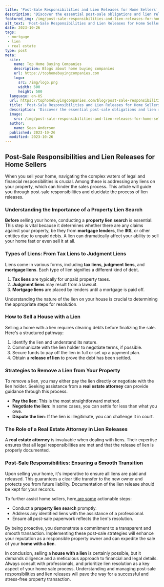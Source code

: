 ```yaml
---
title: 'Post-Sale Responsibilities and Lien Releases for Home Sellers'
description: 'Discover the essential post-sale obligations and lien releases for home sellers. Get answers to your curious questions and ensure a smooth transaction process.'
featured_img: /img/post-sale-responsibilities-and-lien-releases-for-home-sellers.webp
alt_text: 'Post-Sale Responsibilities and Lien Releases for Home Sellers'
date: 2023-10-26
tags:
 - mortgage
 - lien
 - real estate
type: post
meta:
  site:
    name: Top Home Buying Companies
    description: Blogs about home buying companies
    url: https://tophomebuyingcompanies.com
    logo:
      src: /img/logo.png
      width: 500
      height: 500
  language: en-US
  url: https://tophomebuyingcompanies.com/blog/post-sale-responsibilities-and-lien-releases-for-home-sellers
  title: 'Post-Sale Responsibilities and Lien Releases for Home Sellers'
  description: 'Discover the essential post-sale obligations and lien releases for home sellers. Get answers to your curious questions and ensure a smooth transaction process.'
  image:
    src: /img/post-sale-responsibilities-and-lien-releases-for-home-sellers.webp
  author:
    name: Sean Anderson
  published: 2023-10-26
  modified: 2023-10-26
---
```



## Post-Sale Responsibilities and Lien Releases for Home Sellers

When you sell your home, navigating the complex waters of legal and financial responsibilities is crucial. Among these is addressing any liens on your property, which can hinder the sales process. This article will guide you through post-sale responsibilities and elucidate the process of lien releases.

### Understanding the Importance of a Property Lien Search

**Before** selling your home, conducting a **property lien search** is essential. This step is vital because it determines whether there are any claims against your property, be they from **mortgage lenders**, the **IRS**, or other entities due to unpaid debts. A lien can dramatically affect your ability to sell your home fast or even sell it at all.

### Types of Liens: From Tax Liens to Judgment Liens

Liens come in various forms, including **tax liens**, **judgment liens**, and **mortgage liens**. Each type of lien signifies a different kind of debt. 

1. **Tax liens** are typically for unpaid property taxes.
2. **Judgment liens** may result from a lawsuit.
3. **Mortgage liens** are placed by lenders until a mortgage is paid off.

Understanding the nature of the lien on your house is crucial to determining the appropriate steps for resolution.

### How to Sell a House with a Lien

Selling a home with a lien requires clearing debts before finalizing the sale. Here's a structured pathway:

1. Identify the lien and understand its nature.
2. Communicate with the lien holder to negotiate terms, if possible.
3. Secure funds to pay off the lien in full or set up a payment plan.
4. Obtain a **release of lien** to prove the debt has been settled.

### Strategies to Remove a Lien from Your Property

To remove a lien, you may either pay the lien directly or negotiate with the lien holder. Seeking assistance from a **real estate attorney** can provide guidance through this process.
  - **Pay the lien**: This is the most straightforward method.
  - **Negotiate the lien**: In some cases, you can settle for less than what you owe.
  - **Dispute the lien**: If the lien is illegitimate, you can challenge it in court.

### The Role of a Real Estate Attorney in Lien Releases

A **real estate attorney** is invaluable when dealing with liens. Their expertise ensures that all legal responsibilities are met and that the release of lien is properly documented.

### Post-Sale Responsibilities: Ensuring a Smooth Transition

Upon selling your home, it's imperative to ensure all liens are paid and released. This guarantees a clear title transfer to the new owner and protects you from future liability. Documentation of the lien release should be kept for your records.

To further assist home sellers, here[  are   some](https://tophomebuyingcompanies.com/blog/avoiding-common-pitfalls-when-selling-a-house-with-a-lien) actionable steps:
  - Conduct a **property lien search** promptly.
  - Address any identified liens with the assistance of a professional.
  - Ensure all post-sale paperwork reflects the lien's resolution.

By being proactive, you demonstrate a commitment to a transparent and smooth transaction. Implementing these post-sale strategies will enhance your reputation as a responsible property owner and can expedite the sale of your **home with a lien**.

In conclusion, selling a **house with a lien** is certainly possible, but it demands diligence and a meticulous approach to financial and legal details. Always consult with professionals, and prioritize lien resolution as a key aspect of your home sale process. Understanding and managing post-sale responsibilities and lien releases will pave the way for a successful and stress-free property transaction.